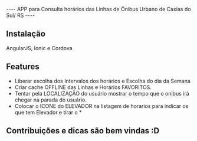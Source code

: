 ---- APP para Consulta horários das Linhas de Ônibus Urbano de Caxias do Sul/ RS ----

## Instalação
AngularJS, Ionic e Cordova

## Features
* Liberar escolha dos Intervalos dos horários e Escolha do dia da Semana
* Criar cache OFFLINE das Linhas e Horários FAVORITOS.
* Tentar pela LOCALIZAÇÂO do usuário mostrar o tempo que o onibus irá chegar na parada do usuário.
* Colocar o ICONE do ELEVADOR na listagem de horarios para indicar os que tem Elevador e tirar o *

## Contribuições e dicas são bem vindas :D
